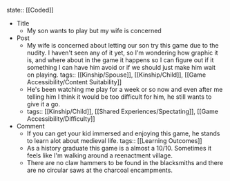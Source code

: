 state:: [[Coded]]

- Title
	- My son wants to play but my wife is concerned
- Post
	- My wife is concerned about letting our son try this game due to the nudity. I haven't seen any of it yet, so I'm wondering how graphic it is, and where about in the game it happens so I can figure out if it something I can have him avoid or if we should just make him wait on playing.
	  tags:: [[Kinship/Spouse]], [[Kinship/Child]], [[Game Accessibility/Content Suitability]]
	- He's been watching me play for a week or so now and even after me telling him I think it would be too difficult for him, he still wants to give it a go.
	- tags:: [[Kinship/Child]], [[Shared Experiences/Spectating]], [[Game Accessibility/Difficulty]]
- Comment
	- If you can get your kid immersed and enjoying this game, he stands to learn alot about medieval life.
	  tags:: [[Learning Outcomes]]
	- As a history graduate this game is a almost a 10/10. Sometimes it feels like I'm walking around a reenactment village.
	- There are no claw hammers to be found in the blacksmiths and there are no circular saws at the charcoal encampments.